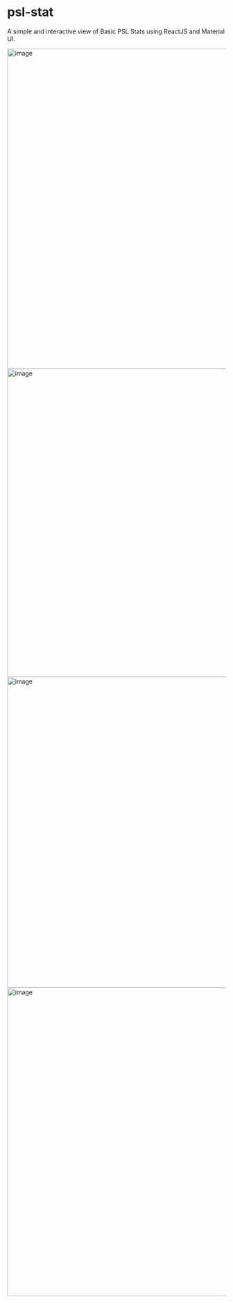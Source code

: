 # psl-stat

A simple and interactive view of Basic PSL Stats using ReactJS and Material UI.


<img width="1599" height="737" alt="image" src="https://github.com/user-attachments/assets/dc03abc5-1248-4395-8316-ea1529ed1968" />

<img width="1593" height="709" alt="image" src="https://github.com/user-attachments/assets/bfb30db0-e102-4472-af25-d18cad554642" />

<img width="1591" height="715" alt="image" src="https://github.com/user-attachments/assets/dd0b6925-096d-4648-b7da-9756395d4986" />

<img width="1595" height="710" alt="image" src="https://github.com/user-attachments/assets/0da319b7-51c6-4445-aabc-815f8dd62a0c" />




